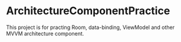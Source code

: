 # ArchitectureComponentPractice
This project is for practing Room, data-binding, ViewModel and other MVVM architecture component.
